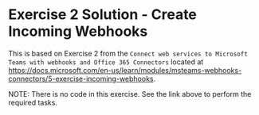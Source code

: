 # Exercise 2 Solution - Create Incoming Webhooks

This is based on Exercise 2 from the `Connect web services to Microsoft Teams with webhooks and Office 365 Connectors` located at https://docs.microsoft.com/en-us/learn/modules/msteams-webhooks-connectors/5-exercise-incoming-webhooks.

NOTE: There is no code in this exercise. See the link above to perform the required tasks.